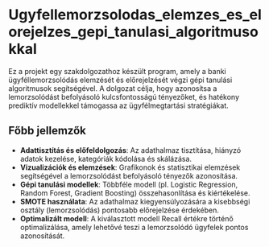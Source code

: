 # Ugyfellemorzsolodas_elemzes_es_elorejelzes_gepi_tanulasi_algoritmusokkal

Ez a projekt egy szakdolgozathoz készült program, amely a banki ügyféllemorzsolódás elemzését és előrejelzését végzi gépi tanulási algoritmusok segítségével. A dolgozat célja, hogy azonosítsa a lemorzsolódást befolyásoló kulcsfontosságú tényezőket, és hatékony prediktív modellekkel támogassa az ügyfélmegtartási stratégiákat.

## Főbb jellemzők
- **Adattisztítás és előfeldolgozás**: Az adathalmaz tisztítása, hiányzó adatok kezelése, kategóriák kódolása és skálázása.
- **Vizualizációk és elemzések**: Grafikonok és statisztikai elemzések segítségével a lemorzsolódást befolyásoló tényezők azonosítása.
- **Gépi tanulási modellek**: Többféle modell (pl. Logistic Regression, Random Forest, Gradient Boosting) összehasonlítása és kiértékelése.
- **SMOTE használata**: Az adathalmaz kiegyensúlyozására a kisebbségi osztály (lemorzsolódás) pontosabb előrejelzése érdekében.
- **Optimalizált modell**: A kiválasztott modell Recall értékre történő optimalizálása, amely lehetővé teszi a lemorzsolódó ügyfelek pontos azonosítását.
